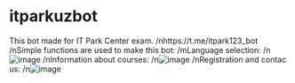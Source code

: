 # itparkuzbot
This bot made for IT Park Center exam. 
/nhttps://t.me/itpark123_bot
/nSimple functions are used to make this bot:
/mLanguage selection:
/n![image](https://github.com/user-attachments/assets/616951eb-2057-47fa-881b-f2a23fe193b9)
/nInformation about courses:
/n![image](https://github.com/user-attachments/assets/1c26d893-6528-429e-ab26-91e6af093753)
/nRegistration and contac us:
/n![image](https://github.com/user-attachments/assets/7933332e-a9ce-4ce2-be1b-2abfc7a2913a)






